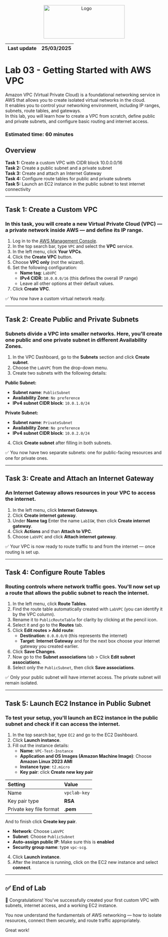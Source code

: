 <p align="center">
  <img src="https://upload.wikimedia.org/wikipedia/commons/8/89/John_bryce_logo.jpg" alt="Logo" width="259" height="107">
</p>  

| Last update | 25/03/2025  |
|-------------|-------------|

# Lab 03 - Getting Started with AWS VPC  
Amazon VPC (Virtual Private Cloud) is a foundational networking service in AWS that allows you to create isolated virtual networks in the cloud.  
It enables you to control your networking environment, including IP ranges, subnets, route tables, and gateways.  
In this lab, you will learn how to create a VPC from scratch, define public and private subnets, and configure basic routing and internet access.

### Estimated time: 60 minutes

## Overview
**Task 1:** Create a custom VPC with CIDR block 10.0.0.0/16  
**Task 2:** Create a public subnet and a private subnet  
**Task 3:** Create and attach an Internet Gateway  
**Task 4:** Configure route tables for public and private subnets  
**Task 5:** Launch an EC2 instance in the public subnet to test internet connectivity  

---

## Task 1: Create a Custom VPC

### In this task, you will create a new Virtual Private Cloud (VPC) — a private network inside AWS — and define its IP range.

1. Log in to the [AWS Management Console](https://console.aws.amazon.com/).
2. In the top search bar, type `VPC` and select the **VPC** service.
3. In the left menu, click **Your VPCs**.
4. Click the **Create VPC** button.
5. Choose **VPC only** (not the wizard).
6. Set the following configuration:
   - **Name tag**: `LabVPC`
   - **IPv4 CIDR**: `10.0.0.0/16` (this defines the overall IP range)
   - Leave all other options at their default values.
7. Click **Create VPC**.

✅ You now have a custom virtual network ready.

---

## Task 2: Create Public and Private Subnets

### Subnets divide a VPC into smaller networks. Here, you'll create one public and one private subnet in different Availability Zones.

1. In the VPC Dashboard, go to the **Subnets** section and click **Create subnet**.
2. Choose the `LabVPC` from the drop-down menu.
3. Create two subnets with the following details:

**Public Subnet:**  
- **Subnet name**: `PublicSubnet`  
- **Availability Zone**: `No preference`  
- **IPv4 subnet CIDR block**: `10.0.1.0/24`  

**Private Subnet:**  
- **Subnet name**: `PrivateSubnet`  
- **Availability Zone**: `No preference`  
- **IPv4 subnet CIDR block**: `10.0.2.0/24`

4. Click **Create subnet** after filling in both subnets.

✅ You now have two separate subnets: one for public-facing resources and one for private ones.

---

## Task 3: Create and Attach an Internet Gateway

### An Internet Gateway allows resources in your VPC to access the internet.

1. In the left menu, click **Internet Gateways**.
2. Click **Create internet gateway**.
3. Under **Name tag** Enter the name `LabIGW`, then click **Create internet gateway**.
4. Click **Actions** and than **Attach to VPC**.
5. Choose `LabVPC` and click **Attach internet gateway**.

✅ Your VPC is now ready to route traffic to and from the internet — once routing is set up.

---

## Task 4: Configure Route Tables

### Routing controls where network traffic goes. You'll now set up a route that allows the public subnet to reach the internet.

1. In the left menu, click **Route Tables**.
2. Find the route table automatically created with `LabVPC` (you can identify it by the VPC column).
3. Rename it to `PublicRouteTable` for clarity by clicking at the pencil icon.
4. Select it and go to the **Routes** tab.
5. Click **Edit routes > Add route**:
   - **Destination**: `0.0.0.0/0` (this represents the internet)
   - **Target**: **Internet Gateway** and for the next box choose your internet gateway you created earlier. 
6. Click **Save Changes**.
7. Now go to the **Subnet associations** tab > Click **Edit subnet associations**.
8. Select only the `PublicSubnet`, then click **Save associations**.

✅ Only your public subnet will have internet access. The private subnet will remain isolated.

---

## Task 5: Launch EC2 Instance in Public Subnet

### To test your setup, you'll launch an EC2 instance in the public subnet and check if it can access the internet.

1. In the top search bar, type `EC2` and go to the EC2 Dashboard.
2. Click **Launch instance**.
3. Fill out the instance details:
   - **Name**: `VPC-Test-Instance`
   - **Application and OS Images (Amazon Machine Image)**: Choose **Amazon Linux 2023 AMI**
   - **Instance type**: `t2.micro`
   - **Key pair**: click **Create new key pair**
     
| Setting                  | Value      |
|:-------------------------|:-----------|
| Name                     | `vpclab-key` |
| Key pair type            | **RSA**        |
| Private key file format  | **.pem**       |

And to finish click **Create key pair**. 

   - **Network**: Choose `LabVPC`
   - **Subnet**: Choose `PublicSubnet`
   - **Auto-assign public IP**: Make sure this is **enabled**
   - **Security group name**: type `vpc-scg`.
4. Click **Launch instance**.
5. After the instance is running, click on the EC2 new instance and select **connect**.

---

## ✅ End of Lab

🎉 Congratulations! You’ve successfully created your first custom VPC with subnets, internet access, and a working EC2 instance.

You now understand the fundamentals of AWS networking — how to isolate resources, connect them securely, and route traffic appropriately.

Great work!
